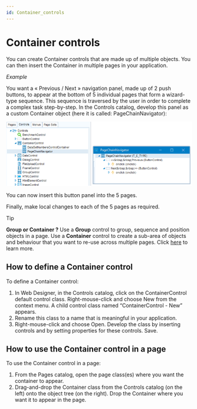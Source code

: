 ```yaml
---
id: Container_controls
---
```


# Container controls

You can create Container controls that are made up of multiple objects. You can then insert the Container in multiple pages in your application.

*Example*

You want a « Previous / Next » navigation panel, made up of 2 push buttons, to appear at the bottom of 5 individual pages that form a wizard-type sequence. This sequence is traversed by the user in order to complete a complex task step-by-step. In the Controls catalog, develop this panel as a custom Container object (here it is called: PageChainNavigator):

![](./assets/1efbaa1a-5690-490f-8c1c-609f7e4fb331.png)

You can now insert this button panel into the 5 pages.

Finally, make local changes to each of the 5 pages as required.

> [!TIP]
> **Group or Container ?**
> Use a **Group** control to group, sequence and position objects in a page. Use a **Container** control to create a sub-area of objects and behaviour that you want to re-use across multiple pages. Click [here](/docs/Web%20and%20app%20UIs/Web%20Designer%20controls/Group%20controls.md) to learn more.

## How to define a Container control

To define a Container control:

1. In Web Designer, in the Controls catalog, click on the ContainerControl default control class. Right-mouse-click and choose New from the context menu. A child control class named “ContainerControl - New” appears.
2. Rename this class to a name that is meaningful in your application.
3. Right-mouse-click and choose Open. Develop the class by inserting controls and by setting properties for these controls. Save.

## How to use the Container control in a page

To use the Container control in a page:

1. From the Pages catalog, open the page class(es) where you want the container to appear.
2. Drag-and-drop the Container class from the Controls catalog (on the left) onto the object tree (on the right). Drop the Container where you want it to appear in the page.